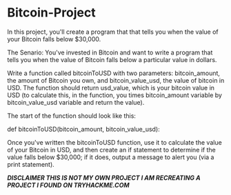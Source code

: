 # Bitcoin-Project
In this project, you'll create a program that that tells you when the value of your Bitcoin falls below $30,000.

The Senario:
You've invested in Bitcoin and want to write a program that tells you when the value of Bitcoin falls below a particular value in dollars.

Write a function called bitcoinToUSD with two parameters: bitcoin_amount, the amount of Bitcoin you own, and bitcoin_value_usd, the value of bitcoin in USD. The function should return usd_value, which is your bitcoin value in USD (to calculate this, in the function, you times bitcoin_amount variable by bitcoin_value_usd variable and return the value). 

The start of the function should look like this:

def bitcoinToUSD(bitcoin_amount, bitcoin_value_usd):

Once you've written the bitcoinToUSD function, use it to calculate the value of your Bitcoin in USD, and then create an if statement to determine if the value falls below $30,000; if it does, output a message to alert you (via a print statement).


***DISCLAIMER THIS IS NOT MY OWN PROJECT I AM RECREATING A PROJECT I FOUND ON TRYHACKME.COM***
